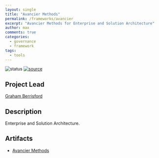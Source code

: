 ```yaml
---
layout: single
title: "Avancier Methods"
permalink: /frameworks/avancier
excerpt: "Avancier Methods for Enterprise and Solution Architecture"
author: max
comments: true
categories:
  - governance
  - framework
tags:
  - tools
---
```


![status](https://img.shields.io/badge/status-in%20queue-silver) [![source](https://img.shields.io/badge/source-online-green)](http://avancier.website/)

## Project Lead

[Graham Berrisford](https://www.linkedin.com/in/grahamberrisford/)

## Description

Enterprise and Solution Architecture.

## Artifacts

* [Avancier Methods](http://avancier.website/)
